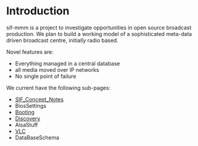 # Introduction #

sif-mmm is a project to investigate opportunities in open source broadcast production. We plan to build a working model of a sophisticated meta-data driven broadcast centre, initially radio based.

Novel features are:

  * Everything managed in a central database
  * all media moved over IP networks
  * No single point of failure

We current have the following sub-pages:

  * [SIF\_Concept\_Notes](SIF_Concept_Notes.md)
  * BiosSettings
  * [Booting](Booting.md)
  * [Discovery](Discovery.md)
  * AlsaStuff
  * [VLC](VLC.md)
  * DataBaseSchema